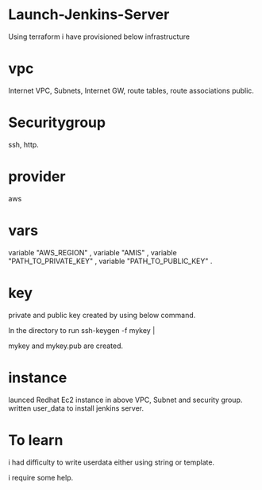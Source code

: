 # Launch-Jenkins-Server

Using terraform i have provisioned below infrastructure

# vpc
Internet VPC,
Subnets,
Internet GW,
route tables,
route associations public.

# Securitygroup
ssh,
http.

# provider
aws 

# vars
variable "AWS_REGION" ,
variable "AMIS" ,
variable "PATH_TO_PRIVATE_KEY" ,
variable "PATH_TO_PUBLIC_KEY" .

# key
private and public key created by using below command.

In the directory to run    ssh-keygen -f mykey    | 

mykey and mykey.pub are created.

# instance

launced Redhat Ec2 instance in above VPC, Subnet and security group.
written user_data to install jenkins server.


# To learn

i had difficulty to write userdata either using string or template.

i require some help.
